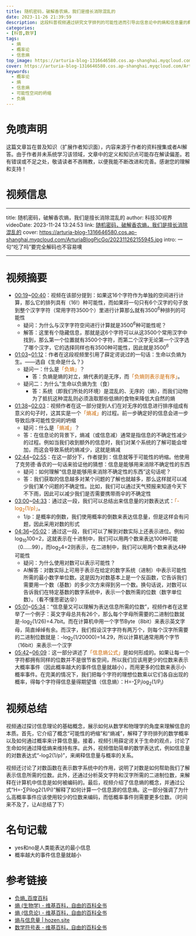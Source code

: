 ```yaml
---
title: 随机密码，破解香农熵，我们是擅长消除混乱的
date: 2023-11-26 21:39:59
description: 这段科普视频通过研究文字排列的可能性进而引导出信息论中的熵和信息量的概念
categories: 
- [科普,数学]
tags:
  - 熵
  - 概率论
  - 信息熵
top_image: https://arturia-blog-1316646580.cos.ap-shanghai.myqcloud.com/ArturiaBlogPicGo/202311262155945.jpg
cover: https://arturia-blog-1316646580.cos.ap-shanghai.myqcloud.com/ArturiaBlogPicGo/202311262147604.png
keywords:
  - 概率论
  - 熵
  - 信息熵
  - 可能性空间的坍缩
  - 负熵
---
```

# 免喷声明
这篇文章旨在普及知识（扩展作者知识面），内容来源于作者的资料搜集或者AI解答。由于作者并未系统学习该领域，文章中的定义和知识点可能存在解读偏差。若有错误或不足之处，敬请读者不吝赐教，以便我能不断改进和完善。感谢您的理解和支持！
# 视频信息
---

title: 随机密码，破解香农熵，我们是擅长消除混乱的
author: 科技3D视界
videoDate: 2023-11-24 13:24:53
link: [随机密码，破解香农熵，我们是擅长消除混乱的](https://www.bilibili.com/video/BV1dH4y127uE?spm_id_from=333.1245.0.0)
cover: https://arturia-blog-1316646580.cos.ap-shanghai.myqcloud.com/ArturiaBlogPicGo/202311262155945.jpg
intro: 一句“吃了吗”要完全解码也不容易噢

---
# 视频摘要
- [00:19](https://www.bilibili.com/video/BV1dH4y127uE?spm_id_from=333.1245.0.0#t=19.402778)~[00:40](https://www.bilibili.com/video/BV1dH4y127uE?spm_id_from=333.1245.0.0#t=40.268831)：视频在该部分提到：如果这16个字符作为单独的空间进行计算，那么它的排列具有（16!）种可能性，而如果将一句只有6个汉字的句子放到整个汉字字符（常用字符3500个）里进行计算那么就有3500<sup>6</sup>种排列的可能性
	- 疑问：为什么与汉字字符空间进行计算就是3500<sup>6</sup>种可能性呢？
	- 解答：这里有个隐藏信息，那就是这6个字符可以从这3500个常用汉字中找到，那么第一个位置就有3500个字符，而第二个汉字无论第一个汉字选了哪个汉字，它的选择同样也有3500种可能性，因此就是3500<sup>6</sup>
- [01:03](https://www.bilibili.com/video/BV1dH4y127uE?spm_id_from=333.1245.0.0#t=63.714506)~[01:12](https://www.bilibili.com/video/BV1dH4y127uE?spm_id_from=333.1245.0.0#t=72.664998)：作者在这段视频里引用了薛定谔说过的一句话：生命以负熵为生。——选自《生命是什么？》
	- 疑问一：什么是<font color = "CC6600">「负熵」</font>？
		- 答：负熵是熵的对立，熵代表的是无序，而<font color = "CC6600">「负熵则表示是有序」</font>。
	- 疑问二：为什么”生命以负熵为生（食）
		- 答：系统（即我们所处的环境）是混乱的、无序的（熵），而我们动物为了抵抗这种混乱则必须汲取那些低熵的食物来降低大自然的熵
- [01:38](https://www.bilibili.com/video/BV1dH4y127uE?spm_id_from=333.1245.0.0#t=98.976339)~[02:03](https://www.bilibili.com/video/BV1dH4y127uE?spm_id_from=333.1245.0.0#t=123.597061)：视频作者在这一部分提到人们在对无序的信息进行排序组成有意义的句子时，这其实是一个<font color = "CC6600">「熵减」</font>的过程。前一步确定好的信息会进一步导致后序可能性空间的坍缩
	- 疑问：什么是<font color = "CC6600">「熵减」</font>？
	- 答：在信息论的背景下，熵减（或信息减）通常是指信息的不确定性减少的过程。例如当我们收到额外的信息时，我们对某个系统的了解可能会增加，而这会导致系统的熵减少，这就是熵减
- [02:44](https://www.bilibili.com/video/BV1dH4y127uE?spm_id_from=333.1245.0.0#t=164.061281)~[02:55](https://www.bilibili.com/video/BV1dH4y127uE?spm_id_from=333.1245.0.0#t=175.743285)：在这一部分下，作者提到：信息就等于可能性的坍缩。他使用了克劳德·香农的一句话来验证他的猜想：信息是能够用来消除不确定性的东西
	- 疑问：如何理解“信息是能够用来消除不确定性的东西”这句话呢？
	- 答：我们获取的信息越多对某个问题的了解也就越多，那么这样就可以减少我们某个问题的不确定性。比如，我们可以通过天气预报来知道今天下不下雨，因此可以减少我们是否需要携带雨伞的不确定性
- [03:00](https://www.bilibili.com/video/BV1dH4y127uE?spm_id_from=333.1245.0.0#t=180.029409)~[04:33](https://www.bilibili.com/video/BV1dH4y127uE?spm_id_from=333.1245.0.0#t=273.529321)：通过这一段，我们可以总结出来信息量的对数表达式：<font color = "CC6600">「-log<sub>2</sub>(1/p)」</font>。
	- 1/p：是概率的倒数，我们使用概率的倒数来表达信息量，但是这样会有问题，因此采用对数的形式
- [04:36](https://www.bilibili.com/video/BV1dH4y127uE?spm_id_from=333.1245.0.0#t=276.377214)~[05:02](https://www.bilibili.com/video/BV1dH4y127uE?spm_id_from=333.1245.0.0#t=302.800373)：通过这一段，我们可以了解到对数实际上还表示进位。例如log<sub>10</sub>100=2，这就表示在十进制中，我们可以用两个数来表达100种可能（0……99），而log<sub>2</sub>4=2则表示，在二进制中，我们可以用两个数来表达4种可能性
	- 疑问：为什么使用对数可以表示可能性？
	- AI解答：对数实际上可用于表示在给定的数字系统（进制）中表示可能性所需的最小数字单位数。这是因为对数基本上是一个反函数，它告诉我们需要用一个数（基数）的多少次方来得到另一个数。换句话说，对数可以告诉我们在特定基数的数字系统中，表示一个数所需的位数（数字单位数）。（看不懂思密达😵）
- [05:01](https://www.bilibili.com/video/BV1dH4y127uE?spm_id_from=333.1245.0.0#t=301.505741)~[05:34](https://www.bilibili.com/video/BV1dH4y127uE?spm_id_from=333.1245.0.0#t=334.785902)：“信息量又可以理解为表达信息所需的位数”，视频作者在这里举了一个例子：英文字母总共有26个，那么每个字母所需要的二进制位数就是-log<sub>2</sub>(1/26)=4.7bit。而在计算机中用一个字节Byte（8bit）来表示英文字母，简直绰绰有余。而汉字，我们假设汉字字符有两万个，则每个汉字所需要的二进制位数就是：-log<sub>2</sub>(1/20000)=14.29，所以计算机通常用两个字节（16bit）来表示一个汉字
- [05:42](https://www.bilibili.com/video/BV1dH4y127uE?spm_id_from=333.1245.0.0#t=342.473252)~[06:09](https://www.bilibili.com/video/BV1dH4y127uE?spm_id_from=333.1245.0.0#t=369.957786)：这一部分讲述了<font color = "CC6600">「信息熵公式」</font>是如何形成的。如果让每一个字符都拥有同样的位数并不是很节省空间，所以我们应该用更少的位数来表示大概率事件（因此概率越大的事件信息量就越小），而用更多的位数来表示小概率事件。在完美的情况下，我们把每个字符的理想位数乘以它们各自出现的概率，得每个字符得信息量得期望值（信息熵）：H=-∑P<sub>i</sub>log<sub>2</sub>(1/P<sub>i</sub>)
# 视频总结
视频通过探讨信息理论的基础概念，展示如何从数学和物理学的角度来理解信息的本质。首先，它介绍了概念“可能性的坍缩”和“熵减”，解释了字符排列的数学概率以及如何通过概率来计算信息量。接着，视频引用薛定谔关于生命的观点，讨论了生命如何通过降低熵来维持有序。此外，视频借助简单的数学表达式，例如信息量的对数表达式“-log2(1/p)”，来阐释信息量与概率的关系。

视频还讨论了对数函数在表示数字系统中的作用，说明了对数是如何帮助我们了解表示信息所需的位数。此外，还通过分析英文字符和汉字所需的二进制位数，来解释在计算机中信息是如何被编码的。最后，视频介绍了信息熵的概念，并通过公式“H=-∑Pilog2(1/Pi)”解释了如何计算一个信息源的信息熵。这一部分强调了为什么高概率事件应该使用较少的位数来编码，而低概率事件则需要更多位数。（时间来不及了，让AI总结了下）
# 名句记载
- yes和no是人类能表达的最小信息
- 概率越大的事件信息量就越小
# 参考链接
- [负熵_百度百科](https://baike.baidu.com/item/%E8%B4%9F%E7%86%B5/543565)
- [熵 (生物学) - 维基百科，自由的百科全书](https://zh.wikipedia.org/wiki/%E7%86%B5_(%E7%94%9F%E7%89%A9%E5%AD%B8))
- [熵 (信息论) - 维基百科，自由的百科全书](https://zh.wikipedia.org/wiki/%E7%86%B5_(%E4%BF%A1%E6%81%AF%E8%AE%BA))
- [熵与信息量 | hozen.site](https://www.hozen.site/archives/42/)
- [数学符号表 - 维基百科，自由的百科全书](https://zh.wikipedia.org/wiki/%E6%95%B0%E5%AD%A6%E7%AC%A6%E5%8F%B7%E8%A1%A8)











